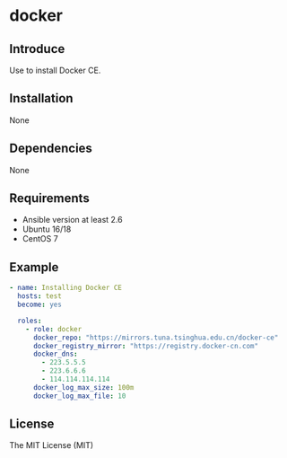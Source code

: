 # docker

## Introduce

Use to install Docker CE.

## Installation

None

## Dependencies

None

## Requirements

* Ansible version at least 2.6
* Ubuntu 16/18
* CentOS 7

## Example

```yaml
- name: Installing Docker CE
  hosts: test
  become: yes

  roles:
    - role: docker
      docker_repo: "https://mirrors.tuna.tsinghua.edu.cn/docker-ce"
      docker_registry_mirror: "https://registry.docker-cn.com"
      docker_dns:
        - 223.5.5.5
        - 223.6.6.6
        - 114.114.114.114
      docker_log_max_size: 100m
      docker_log_max_file: 10
```

## License

The MIT License (MIT)
